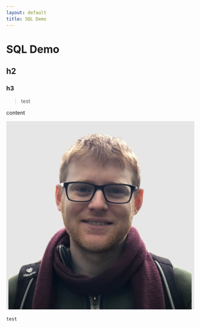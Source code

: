 ```yaml
---
layout: default
title: SQL Demo
---
```


# SQL Demo

## h2

### h3

> test

<!-- \[ \frac{\sqrt{b^{2}-4ac}}{2a} \] -->

content

![](assets/images/me-narrow.png)

```
test
```